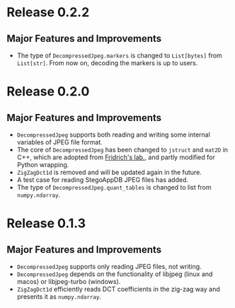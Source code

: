# Release 0.2.2

## Major Features and Improvements
* The type of `DecompressedJpeg.markers` is changed to `List[bytes]` from `List[str]`.
  From now on, decoding the markers is up to users.

# Release 0.2.0

## Major Features and Improvements
* ``DecompressedJpeg`` supports both reading and writing some internal variables of JPEG file format.
* The core of `DecompressedJpeg` has been changed to `jstruct` and `mat2D` in C++, which are adopted from [Fridrich's lab.](http://dde.binghamton.edu), and partly modified for Python wrapping.
* `ZigZagDct1d` is removed and will be updated again in the future.
* A test case for reading StegoAppDB JPEG files has added.
* The type of `DecompressedJpeg.quant_tables` is changed to list from `numpy.ndarray`.

# Release 0.1.3

## Major Features and Improvements
* `DecompressedJpeg` supports only reading JPEG files, not writing.
* `DecompressedJpeg` depends on the functionality of libjpeg (linux and macos) or libjpeg-turbo (windows).
* `ZigZagDct1d` efficiently reads DCT coefficients in the zig-zag way and presents it as `numpy.ndarray`.
